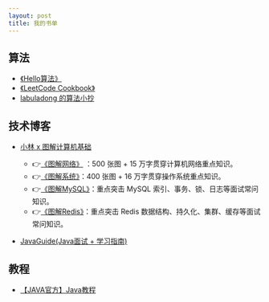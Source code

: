 ```yaml
---
layout: post
title: 我的书单
---
```


## 算法
 - [《Hello算法》](https://www.hello-algo.com/)
 - [《LeetCode Cookbook》](https://books.halfrost.com/leetcode/)
 - [labuladong 的算法小抄](https://labuladong.github.io/algo/home/)


## 技术博客
 - [小林 x 图解计算机基础](https://xiaolincoding.com/)
   - 👉[《图解网络》](https://xiaolincoding.com/network/) ：500 张图 + 15 万字贯穿计算机网络重点知识。
   - 👉[《图解系统》](https://xiaolincoding.com/os)：400 张图 + 16 万字贯穿操作系统重点知识。
   - 👉[《图解MySQL》](https://xiaolincoding.com/mysql/)：重点突击 MySQL 索引、事务、锁、日志等面试常问知识。
   - 👉[《图解Redis》](https://xiaolincoding.com/redis/)：重点突击 Redis 数据结构、持久化、集群、缓存等面试常问知识。

- [JavaGuide(Java面试 + 学习指南)](https://javaguide.cn/)

## 教程
 - [【JAVA官方】Java教程](https://docs.oracle.com/javase/tutorial/essential/index.html)
